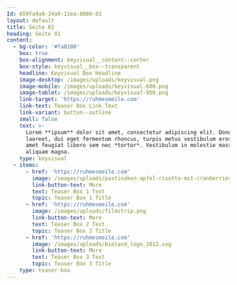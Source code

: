 ```yaml
---
Id: 659fa4a0-34a9-11ea-8000-01
layout: default
title: Seite 01
heading: Seite 01
content:
  - bg-color: '#fa8100'
    box: true
    box-alignment: keyvisual__content--center
    box-style: keyvisual__box--transparent
    headline: Keyvisual Box Headline
    image-desktop: /images/uploads/keyvisual.png
    image-mobile: /images/uploads/keyvisual-600.png
    image-tablet: /images/uploads/keyvisual-950.png
    link-target: 'https://ruhmesmeile.com'
    link-text: Teaser Box Link Text
    link-variant: button--outline
    small: false
    text: >-
      Lorem **ipsum** dolor sit amet, consectetur adipiscing elit. Donec
      laoreet, dui eget fermentum rhoncus, turpis metus vestibulum eros, sit
      amet feugiat libero sem nec *tortor*. Vestibulum in molestie massa, eu
      aliquam magna.
    type: keyvisual
  - items:
      - href: 'https://ruhmesmeile.com'
        image: /images/uploads/pastinaken-apfel-risotto-mit-cranberries.jpg
        link-button-text: More
        text: Teaser Box 1 Text
        topic: Teaser Box 1 Title
      - href: 'https://ruhmesmeile.com'
        image: /images/uploads/filmstrip.png
        link-button-text: More
        text: Teaser Box 2 Text
        topic: Teaser Box 2 Title
      - href: 'https://ruhmesmeile.com'
        image: /images/uploads/bioland_logo_2012.svg
        link-button-text: More
        text: Teaser Box 3 Text
        topic: Teaser Box 3 Title
    type: teaser-box
---
```


